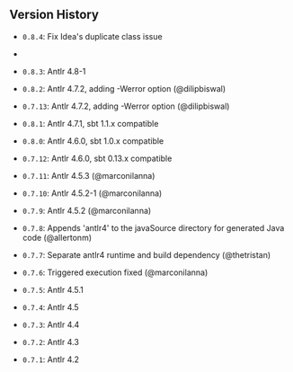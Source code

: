 ## Version History

  - `0.8.4`: Fix Idea's duplicate class issue 
  - 
  - `0.8.3`: Antlr 4.8-1

  - `0.8.2`: Antlr 4.7.2, adding -Werror option (@dilipbiswal)

  - `0.7.13`: Antlr 4.7.2, adding -Werror option (@dilipbiswal)

  - `0.8.1`: Antlr 4.7.1, sbt 1.1.x compatible

  - `0.8.0`: Antlr 4.6.0, sbt 1.0.x compatible

  - `0.7.12`: Antlr 4.6.0, sbt 0.13.x compatible

  - `0.7.11`: Antlr 4.5.3 (@marconilanna)

  - `0.7.10`: Antlr 4.5.2-1 (@marconilanna)

  - `0.7.9`: Antlr 4.5.2 (@marconilanna)

  - `0.7.8`: Appends 'antlr4' to the javaSource directory for generated Java code (@allertonm)

  - `0.7.7`: Separate antlr4 runtime and build dependency (@thetristan)

  - `0.7.6`: Triggered execution fixed (@marconilanna)

  - `0.7.5`: Antlr 4.5.1

  - `0.7.4`: Antlr 4.5

  - `0.7.3`: Antlr 4.4

  - `0.7.2`: Antlr 4.3

  - `0.7.1`: Antlr 4.2
